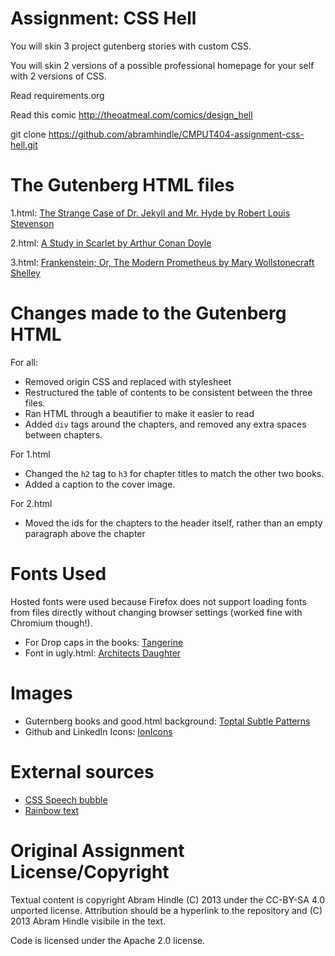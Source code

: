 Assignment: CSS Hell
====================

You will skin 3 project gutenberg stories with custom CSS.

You will skin 2 versions of a possible professional homepage for your
self with 2 versions of CSS.

Read requirements.org

Read this comic http://theoatmeal.com/comics/design_hell

git clone https://github.com/abramhindle/CMPUT404-assignment-css-hell.git


The Gutenberg HTML files
=========================
1.html: [The Strange Case of Dr. Jekyll and Mr. Hyde by Robert Louis Stevenson](https://www.gutenberg.org/ebooks/43)


2.html: [A Study in Scarlet by Arthur Conan Doyle](https://www.gutenberg.org/files/244/244-h/244-h.htm)


3.html: [Frankenstein; Or, The Modern Prometheus by Mary Wollstonecraft Shelley](https://www.gutenberg.org/ebooks/84)


Changes made to the Gutenberg HTML
==================================

For all:
* Removed origin CSS and replaced with stylesheet
* Restructured the table of contents to be consistent between the three files.
* Ran HTML through a beautifier to make it easier to read
* Added `div` tags around the chapters, and removed any extra spaces between chapters.

For 1.html
* Changed the `h2` tag to `h3` for chapter titles to match the other two books.
* Added a caption to the cover image.

For 2.html
* Moved the ids for the chapters to the header itself, rather than an empty paragraph above the chapter


Fonts Used
===========
Hosted fonts were used because Firefox does not support loading fonts from files directly without changing browser settings (worked fine with Chromium though!).

* For Drop caps in the books: [Tangerine](https://fonts.google.com/specimen/Tangerine)
* Font in ugly.html:  [Architects Daughter](https://fonts.google.com/specimen/Architects+Daughter)

Images
=================
* Guternberg books and good.html background: [Toptal Subtle Patterns](https://www.toptal.com/designers/subtlepatterns/)
* Github and LinkedIn Icons: [IonIcons](https://ionicons.com/)

External sources
================
* [CSS Speech bubble](https://codingislove.com/css-speech-bubbles/)
* [Rainbow text](https://rainbowcoding.com/2011/12/02/how-to-create-rainbow-text-in-html-css-javascript/)

Original Assignment License/Copyright
=================

Textual content is copyright Abram Hindle (C) 2013 under the CC-BY-SA
4.0 unported license. Attribution should be a hyperlink to the
repository and (C) 2013 Abram Hindle visibile in the text.

Code is licensed under the Apache 2.0 license.



